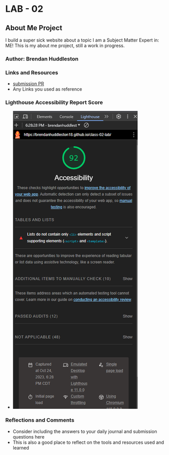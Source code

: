 # LAB - 02

## About Me Project

I build a super sick website about a topic I am a Subject Matter Expert in: ME! This is my about me project, still a work in progress.

### Author: Brendan Huddleston

### Links and Resources

- [submission PR](http://xyz.com)
- Any Links you used as reference

### Lighthouse Accessibility Report Score

- ![My lighthouseimage](lighthouse.png)

### Reflections and Comments

- Consider including the answers to your daily journal and submission questions here
- This is also a good place to reflect on the tools and resources used and learned
